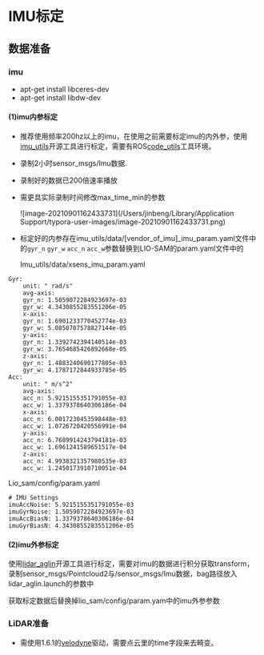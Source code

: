 # IMU标定

## 数据准备

### imu

- apt-get install libceres-dev
- apt-get install libdw-dev
#### (1)imu内参标定

- 推荐使用频率200hz以上的imu，在使用之前需要标定imu的内外参，使用[imu_utils](https://github.com/gaowenliang/imu_utils)开源工具进行标定，需要有ROS[code_utils](https://github.com/gaowenliang/code_utils)工具环境。

- 录制2小时sensor_msgs/Imu数据.

- 录制好的数据已200倍速率播放

- 需更具实际录制时间修改max_time_min的参数

  ![image-20210901162433731](/Users/jinbeng/Library/Application Support/typora-user-images/image-20210901162433731.png)

- 标定好的内参存在imu_utils/data/[vendor_of_imu]_imu_param.yaml文件中的`gyr_n` `gyr_w` `acc_n` `acc_w`参数替换到LIO-SAM的param.yaml文件中的

  Imu_utils/data/xsens_imu_param.yaml

```
Gyr:
    unit: " rad/s"
    avg-axis:
    gyr_n: 1.5059072284923697e-03
    gyr_w: 4.3430855283551206e-05
    x-axis:
    gyr_n: 1.6901233770452774e-03
    gyr_w: 5.0850707578827144e-05
    y-axis:
    gyr_n: 1.3392742394140514e-03
    gyr_w: 3.7654685426892668e-05
    z-axis:
    gyr_n: 1.4883240690177805e-03
    gyr_w: 4.1787172844933785e-05
Acc:
    unit: " m/s^2"
    avg-axis:
    acc_n: 5.9215155351791055e-03
    acc_w: 1.3379378640306186e-04
    x-axis:
    acc_n: 6.0017230453598448e-03
    acc_w: 1.0726720420556991e-04
    y-axis:
    acc_n: 6.7689914243794181e-03
    acc_w: 1.6961241589651517e-04
    z-axis:
    acc_n: 4.9938321357980535e-03
    acc_w: 1.2450173910710051e-04
```

Lio_sam/config/param.yaml

```
# IMU Settings
imuAccNoise: 5.9215155351791055e-03
imuGyrNoise: 1.5059072284923697e-03
imuAccBiasN: 1.3379378640306186e-04
imuGyrBiasN: 4.3430855283551206e-05
```

#### (2)imu外参标定

使用[lidar_aglin](https://github.com/miracle629/lidar_align)开源工具进行标定，需要对imu的数据进行积分获取transform，录制sensor_msgs/Pointcloud2与/sensor_msgs/Imu数据，bag路径放入lidar_aglin.launch的参数中

获取标定数据后替换掉lio_sam/config/param.yam中的imu外参参数



### LiDAR准备

* 需使用1.6.1的[velodyne](https://github.com/ros-drivers/velodyne)驱动，需要点云里的time字段来去畸变。




